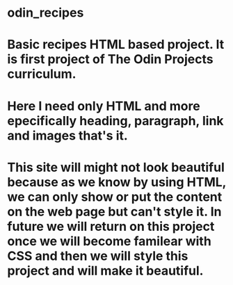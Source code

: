 # odin_recipes

# Basic recipes HTML based project. It is first project of The Odin Projects curriculum.

# Here I need only HTML and more epecifically heading, paragraph, link and images that's it.

# This site will might not look beautiful because as we know by using HTML, we can only show or put the content on the web page but can't style it. In future we will return on this project once we will become familear with CSS and then we will style this project and will make it beautiful.

